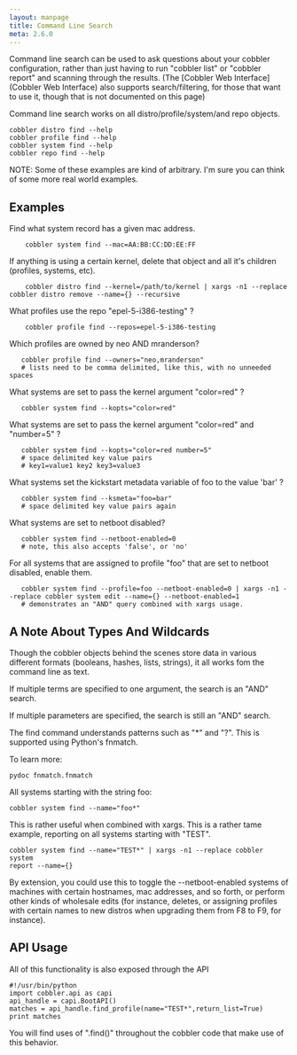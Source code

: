 ```yaml
---
layout: manpage
title: Command Line Search
meta: 2.6.0
---
```


Command line search can be used to ask questions about your cobbler
configuration, rather than just having to run "cobbler list" or
"cobbler report" and scanning through the results. (The
[Cobbler Web Interface](Cobbler Web Interface) also
supports search/filtering, for those that want to use it, though
that is not documented on this page)

Command line search works on all distro/profile/system/and repo
objects.

    cobbler distro find --help
    cobbler profile find --help
    cobbler system find --help
    cobbler repo find --help

NOTE: Some of these examples are kind of arbitrary. I'm sure you
can think of some more real world examples.

## Examples

Find what system record has a given mac address.

        cobbler system find --mac=AA:BB:CC:DD:EE:FF

If anything is using a certain kernel, delete that object and all
it's children (profiles, systems, etc).

     
        cobbler distro find --kernel=/path/to/kernel | xargs -n1 --replace cobbler distro remove --name={} --recursive

What profiles use the repo "epel-5-i386-testing" ?

        cobbler profile find --repos=epel-5-i386-testing

Which profiles are owned by neo AND mranderson?

       cobbler profile find --owners="neo,mranderson"
       # lists need to be comma delimited, like this, with no unneeded spaces

What systems are set to pass the kernel argument "color=red" ?

       cobbler system find --kopts="color=red"

What systems are set to pass the kernel argument "color=red" and
"number=5" ?

       cobbler system find --kopts="color=red number=5"
       # space delimited key value pairs
       # key1=value1 key2 key3=value3
      

What systems set the kickstart metadata variable of foo to the
value 'bar' ?

       cobbler system find --ksmeta="foo=bar"
       # space delimited key value pairs again

What systems are set to netboot disabled?

       cobbler system find --netboot-enabled=0
       # note, this also accepts 'false', or 'no'

For all systems that are assigned to profile "foo" that are set to
netboot disabled, enable them.

       cobbler system find --profile=foo --netboot-enabled=0 | xargs -n1 --replace cobbler system edit --name={} --netboot-enabled=1
       # demonstrates an "AND" query combined with xargs usage.

## A Note About Types And Wildcards

Though the cobbler objects behind the scenes store data in various
different formats (booleans, hashes, lists, strings), it all works
fom the command line as text.

If multiple terms are specified to one argument, the search is an
"AND" search.

If multiple parameters are specified, the search is still an "AND"
search.

The find command understands patterns such as "\*" and "?". This is
supported using Python's fnmatch.

To learn more:

    pydoc fnmatch.fnmatch

All systems starting with the string foo:

    cobbler system find --name="foo*"

This is rather useful when combined with xargs. This is a rather
tame example, reporting on all systems starting with "TEST".

    cobbler system find --name="TEST*" | xargs -n1 --replace cobbler system 
    report --name={}

By extension, you could use this to toggle the --netboot-enabled
systems of machines with certain hostnames, mac addresses, and so
forth, or perform other kinds of wholesale edits (for instance,
deletes, or assigning profiles with certain names to new distros
when upgrading them from F8 to F9, for instance).

## API Usage

All of this functionality is also exposed through the API

    #!/usr/bin/python
    import cobbler.api as capi
    api_handle = capi.BootAPI()
    matches = api_handle.find_profile(name="TEST*",return_list=True)
    print matches

You will find uses of ".find()" throughout the cobbler code that
make use of this behavior.

